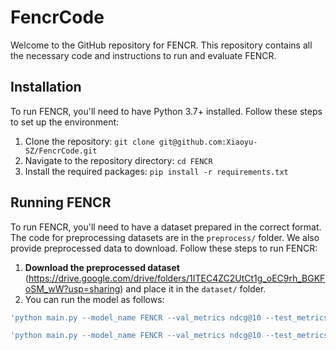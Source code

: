 # FencrCode
Welcome to the GitHub repository for FENCR. This repository contains all the necessary code and instructions to run and evaluate FENCR.

## Installation
To run FENCR, you'll need to have Python 3.7+ installed. Follow these steps to set up the environment:

1. Clone the repository: `git clone git@github.com:Xiaoyu-SZ/FencrCode.git`
2. Navigate to the repository directory: `cd FENCR`
3. Install the required packages: `pip install -r requirements.txt`

## Running FENCR
To run FENCR, you'll need to have a dataset prepared in the correct format. The code for preprocessing datasets are in the `preprocess/` folder. We also provide preprocessed data to download.
Follow these steps to run FENCR:

1. **Download the preprocessed dataset** (https://drive.google.com/drive/folders/1ITEC4ZC2UtCt1g_oEC9rh_BGKFoSM_wW?usp=sharing) and place it in the `dataset/` folder.
2. You can run the model as follows:

```bash
'python main.py --model_name FENCR --val_metrics ndcg@10 --test_metrics ndcg@5.10.20,hit@10,recall@10.20,precision@10 --eval_batch_size 8 --latent_dim 1 --bucket_size 0 --dataset taobao-1-1 --l2 1e-06 --lr 0.001 --es_patience 20 --output_strategy adaptive_sigmoid_ui --r_logic 1e-06 --loss_sum 1 --adaptive_loss 1 --layers [16] --batch_size 128 --test_sample_n 1000 --val_sample_n 1000'

'python main.py --model_name FENCR --val_metrics ndcg@10 --test_metrics ndcg@5.10.20,hit@10,recall@10.20,precision@10 --eval_batch_size 8 --latent_dim 1 --bucket_size 0 --dataset recsys2017-1-1 --l2 1e-06 --lr 0.001 --es_patience 20 --output_strategy adaptive_sigmoid_ui --loss_sum 1 --adaptive_loss 1 --layers [16] --batch_size 128 --test_sample_n 1000 --val_sample_n 1000 --r_logic 1e-08 --random_seed 1949'
```